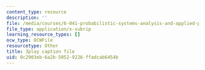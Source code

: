 ```yaml
---
content_type: resource
description: ''
file: /media/courses/6-041-probabilistic-systems-analysis-and-applied-probability-fall-2010/0c2903eb6a2b50529226ffadcab6454b_jsqSScywvMc.vtt
file_type: application/x-subrip
learning_resource_types: []
ocw_type: OCWFile
resourcetype: Other
title: 3play caption file
uid: 0c2903eb-6a2b-5052-9226-ffadcab6454b
---
```


